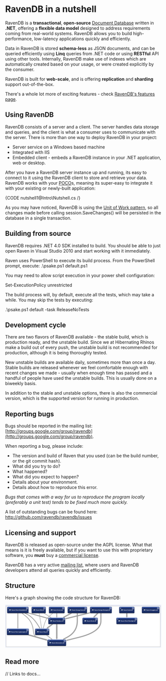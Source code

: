 ﻿# RavenDB in a nutshell

RavenDB is a **transactional**, **open-source** [Document Database](what-is-a-document-database.markdown) written in **.NET**, offering a **flexible data model** designed to address requirements coming from real-world systems. RavenDB allows you to build high-performance, low-latency applications quickly and efficiently.

Data in RavenDB is stored **schema-less** as JSON documents, and can be queried efficiently using **Linq** queries from .NET code or using **RESTful** API using other tools. Internally, RavenDB make use of indexes which are automatically created based on your usage, or were created explicitly by the consumer.

RavenDB is built for **web-scale**, and is offering **replication** and **sharding** support out-of-the-box.

There's a whole lot more of exciting features - check [RavenDB's features page](http://ravendb.net/features).

## Using RavenDB

RavenDB consists of a server and a client. The server handles data storage and queries, and the client is what a consumer uses to communicate with the server. There is more than one way to deploy RavenDB in your project:

* Server service on a Windows based machine
* Integrated with IIS
* Embedded client - embeds a RavenDB instance in your .NET application, web or desktop.

After you have a RavenDB server instance up and running, its easy to connect to it using the RavenDB client to store and retrieve your data. RavenDB works with your [POCO](http://en.wikipedia.org/wiki/Plain_Old_CLR_Object)s, meaning its super-easy to integrate it with your existing or newly-built application:

{CODE nutshell1@Intro\Nutshell.cs /}

As you may have noticed, RavenDB is using the [Unit of Work pattern](http://martinfowler.com/eaaCatalog/unitOfWork.html), so all changes made before calling session.SaveChanges() will be persisted in the database in a single transaction.

## Building from source

RavenDB requires .NET 4.0 SDK installed to build. You should be able to just open Raven in Visual Studio 2010 and start working with it immediately.

Raven uses PowerShell to execute its build process. From the PowerShell prompt, execute: .\psake.ps1 default.ps1

You may need to allow script execution in your power shell configuration: 

  Set-ExecutionPolicy unrestricted

The build process will, by default, execute all the tests, which may take a while. You may skip the tests by executing: 
  
  .\psake.ps1 default -task ReleaseNoTests

## Development cycle

There are two flavors of RavenDB available - the stable build, which is production ready, and the unstable build. Since we at Hibernating Rhinos make a build out of every push, the unstable build is not recommended for production, although it is being thoroughly tested.

New unstable builds are available daily, sometimes more than once a day. Stable builds are released whenever we feel comfortable enough with recent changes we made - usually when enough time has passed and a handful of people have used the unstable builds. This is usually done on a biweekly basis.

In addition to the stable and unstable options, there is also the commercial version, which is the supported version for running in production.

## Reporting bugs

Bugs should be reported in the mailing list: [http://groups.google.com/group/ravendb](http://groups.google.com/group/ravendb).

When reporting a bug, please include:

* The version and build of Raven that you used (can be the build number, or the git commit hash).
* What did you try to do?
* What happened?
* What did you expect to happen?
* Details about your environment.
* Details about how to reproduce this error.

*Bugs that comes with a way for us to reproduce the program locally (preferably a unit test) tends to be fixed much more quickly.*

A list of outstanding bugs can be found here: http://github.com/ravendb/ravendb/issues

## Licensing and support

RavenDB is released as open-source under the AGPL license. What that means is it is freely available, but if you want to use this with proprietary software, you **must** buy a [commercial license](http://ravendb.net/licensing).

RavenDB has a very active [mailing list](http://groups.google.com/group/ravendb), where users and RavenDB developers attend all queries quickly and efficiently.

## Structure

Here's a graph showing the code structure for RavenDB:

![RavenDB code structure](images/ravendb_structure.png)

## Read more

// Links to docs...